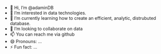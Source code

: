 - 👋 Hi, I’m @adaminDB
- 👀 I’m interested in data technologies.
- 🌱 I’m currently learning how to create an efficient, analytic, distrubuted database.
- 💞️ I’m looking to collaborate on data 
- 📫 You can reach me via github
- 😄 Pronouns: ...
- ⚡ Fun fact: ...

<!---
adaminDB/adaminDB is a ✨ special ✨ repository because its `README.md` (this file) appears on your GitHub profile.
You can click the Preview link to take a look at your changes.
--->

